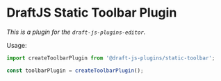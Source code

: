 # DraftJS Static Toolbar Plugin

_This is a plugin for the `draft-js-plugins-editor`._

Usage:

```js
import createToolbarPlugin from '@draft-js-plugins/static-toolbar';

const toolbarPlugin = createToolbarPlugin();
```
